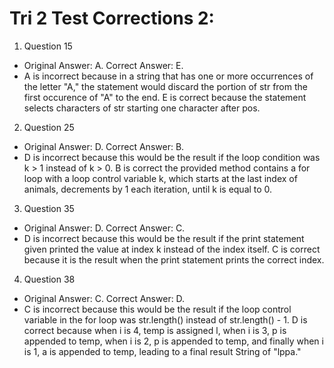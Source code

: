 # Tri 2 Test Corrections 2: #
1. Question 15
  * Original Answer: A. Correct Answer: E.
  * A is incorrect because in a string that has one or more occurrences of the letter "A," the statement would discard the portion of str from the first occurence of "A" to the end. E is correct because the statement selects characters of str starting one character after pos.
2. Question 25
  * Original Answer: D. Correct Answer: B.
  * D is incorrect because this would be the result if the loop condition was k > 1 instead of k > 0. B is correct the provided method contains a for loop with a loop control variable k, which starts at the last index of animals, decrements by 1 each iteration, until k is equal to 0.
3. Question 35
  * Original Answer: D. Correct Answer: C.
  * D is incorrect because this would be the result if the print statement given printed the value at index k instead of the index itself. C is correct because it is the result when the print statement prints the correct index.
4. Question 38
  * Original Answer: C. Correct Answer: D.
  * C is incorrect because this would be the result if the loop control variable in the for loop was str.length() instead of str.length() - 1. D is correct because when i is 4, temp is assigned l, when i is 3, p is appended to temp, when i is 2, p is appended to temp, and finally when i is 1, a is appended to temp, leading to a final result String of "lppa."
